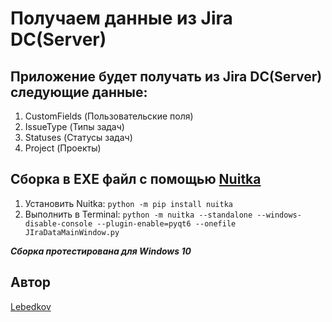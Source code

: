 # Получаем данные из Jira DC(Server) 

## Приложение будет получать из Jira DC(Server) следующие данные:
1. CustomFields (Пользовательские поля)
2. IssueType (Типы задач)
3. Statuses (Статусы задач)
4. Project (Проекты)

## Сборка в EXE файл с помощью [Nuitka](https://github.com/Nuitka/Nuitka)  
1. Установить Nuitka: `python -m pip install nuitka` 
2. Выполнить в Terminal: `python -m nuitka --standalone --windows-disable-console --plugin-enable=pyqt6 --onefile JIraDataMainWindow.py`

***Сборка протестирована для Windows 10***



## Автор 
 [Lebedkov](https://github.com/BorodaOmsk)
